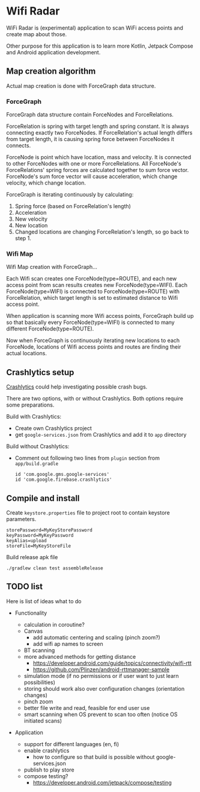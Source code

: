 # Wifi Radar

WiFi Radar is (experimental) application to scan WiFi access points and create map about those.

Other purpose for this application is to learn more Kotlin, Jetpack Compose and Android application development.

## Map creation algorithm

Actual map creation is done with ForceGraph data structure.

### ForceGraph

ForceGraph data structure contain ForceNodes and ForceRelations.

ForceRelation is spring with target length and spring constant. It is always connecting exactly two ForceNodes.
If ForceRelation's actual length differs from target length, it is causing spring force between ForceNodes it connects.

ForceNode is point which have location, mass and velocity. It is connected to other ForceNodes with one or more ForceRelations.
All ForceNode's ForceRelations' spring forces are calculated together to sum force vector.
ForceNode's sum force vector will cause acceleration, which change velocity, which change location.

ForceGraph is iterating continuously by calculating:
1. Spring force (based on ForceRelation's length)
2. Acceleration
3. New velocity
4. New location
5. Changed locations are changing ForceRelation's length, so go back to step 1.

### Wifi Map

Wifi Map creation with ForceGraph...

Each Wifi scan creates one ForceNode(type=ROUTE), and each new access point from scan results creates new ForceNode(type=WIFI).
Each ForceNode(type=WIFI) is connected to ForceNode(type=ROUTE) with ForceRelation, which target length is set to estimated distance to Wifi access point.

When application is scanning more Wifi access points, ForceGraph build up so that basically every ForceNode(type=WIFI) is connected to many different ForceNode(type=ROUTE).

Now when ForceGraph is continuously iterating new locations to each ForceNode, locations of Wifi access points and routes are finding their actual locations.

## Crashlytics setup

[Crashlytics](https://firebase.google.com/products/crashlytics) could help investigating possible crash bugs.

There are two options, with or without Crashlytics. Both options require some preparations.

Build with Crashlytics:
- Create own Crashlytics project
- get `google-services.json` from Crashlytics and add it to `app` directory

Build without Crashlytics:
- Comment out following two lines from `plugin` section from `app/build.gradle`

      id 'com.google.gms.google-services'
      id 'com.google.firebase.crashlytics'

## Compile and install

Create `keystore.properties` file to project root to contain keystore parameters.

    storePassword=MyKeyStorePassword
    keyPassword=MyKeyPassword
    keyAlias=upload
    storeFile=MyKeyStoreFile


Build release apk file

    ./gradlew clean test assembleRelease



## TODO list

Here is list of ideas what to do

- Functionality
  - calculation in coroutine?
  - Canvas
    - add automatic centering and scaling (pinch zoom?)
    - add wifi ap names to screen
  - BT scanning
  - more advanced methods for getting distance
    - https://developer.android.com/guide/topics/connectivity/wifi-rtt
    - https://github.com/Plinzen/android-rttmanager-sample
  - simulation mode (if no permissions or if user want to just learn possibilities)
  - storing should work also over configuration changes (orientation changes)
  - pinch zoom
  - better file write and read, feasible for end user use
  - smart scanning when OS prevent to scan too often (notice OS initiated scans)

- Application
  - support for different languages (en, fi)
  - enable crashlytics
    - how to configure so that build is possible without google-services.json
  - publish to play store
  - compose testing?
    - https://developer.android.com/jetpack/compose/testing
